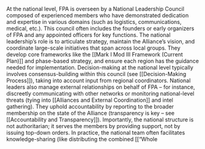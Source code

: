 At the national level, FPA is overseen by a National Leadership Council composed of experienced members who have demonstrated dedication and expertise in various domains (such as logistics, communications, medical, etc.). This council often includes the founders or early organizers of FPA and any appointed officers for key functions. The national leadership’s role is to articulate strategy, maintain the Alliance’s vision, and coordinate large-scale initiatives that span across local groups. They develop core frameworks like the [[Mark I Mod III Framework (Current Plan)]] and phase-based strategy, and ensure each region has the guidance needed for implementation. Decision-making at the national level typically involves consensus-building within this council (see [[Decision-Making Process]]), taking into account input from regional coordinators. National leaders also manage external relationships on behalf of FPA – for instance, discreetly communicating with other networks or monitoring national-level threats (tying into [[Alliances and External Coordination]] and intel gathering). They uphold accountability by reporting to the broader membership on the state of the Alliance (transparency is key – see [[Accountability and Transparency]]). Importantly, the national structure is not authoritarian; it serves the members by providing support, not by issuing top-down orders. In practice, the national team often facilitates knowledge-sharing (like distributing the combined [[“Whole